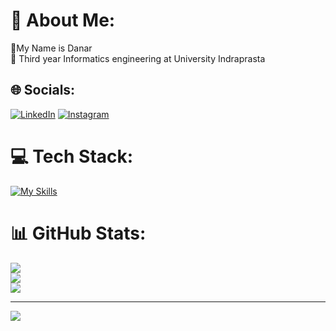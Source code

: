 # 💫 About Me:
🔭My Name is Danar <br> 🔭 Third year Informatics engineering at University Indraprasta


## 🌐 Socials:
[![LinkedIn](https://skillicons.dev/icons?i=linkedin)](https://www.linkedin.com/in/danarmukti/) 
[![Instagram](https://skillicons.dev/icons?i=instagram)](https://www.instagram.com/danarmuktiw) 

# 💻 Tech Stack:
[![My Skills](https://skillicons.dev/icons?i=html,css,js,ts,react,bootstrap,tailwind,git,vscode,php,java,jquery,mysql,wordpress,ai,ps,figma)](https://skillicons.dev) 


# 📊 GitHub Stats:
![](https://github-readme-stats.vercel.app/api?username=Danarmukti&theme=algolia&hide_border=true&include_all_commits=false&count_private=true)<br/>
![](https://github-readme-streak-stats.herokuapp.com/?user=Danarmukti&theme=algolia&hide_border=true)<br/>
![](https://github-readme-stats.vercel.app/api/top-langs/?username=Danarmukti&theme=algolia&hide_border=true&include_all_commits=false&count_private=true&layout=compact)

---
[![](https://visitcount.itsvg.in/api?id=Danarmukti&icon=1&color=0)](https://visitcount.itsvg.in)

<!-- Proudly created with GPRM ( https://gprm.itsvg.in ) -->
